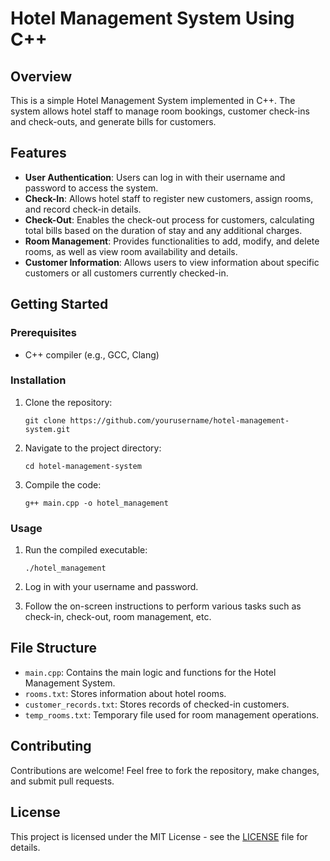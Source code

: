 # Hotel Management System Using C++

## Overview

This is a simple Hotel Management System implemented in C++. The system allows hotel staff to manage room bookings, customer check-ins and check-outs, and generate bills for customers.

## Features

- **User Authentication**: Users can log in with their username and password to access the system.
- **Check-In**: Allows hotel staff to register new customers, assign rooms, and record check-in details.
- **Check-Out**: Enables the check-out process for customers, calculating total bills based on the duration of stay and any additional charges.
- **Room Management**: Provides functionalities to add, modify, and delete rooms, as well as view room availability and details.
- **Customer Information**: Allows users to view information about specific customers or all customers currently checked-in.

## Getting Started

### Prerequisites

- C++ compiler (e.g., GCC, Clang)

### Installation

1. Clone the repository:
    ```
    git clone https://github.com/yourusername/hotel-management-system.git
    ```

2. Navigate to the project directory:
    ```
    cd hotel-management-system
    ```

3. Compile the code:
    ```
    g++ main.cpp -o hotel_management
    ```

### Usage

1. Run the compiled executable:
    ```
    ./hotel_management
    ```

2. Log in with your username and password.

3. Follow the on-screen instructions to perform various tasks such as check-in, check-out, room management, etc.

## File Structure

- `main.cpp`: Contains the main logic and functions for the Hotel Management System.
- `rooms.txt`: Stores information about hotel rooms.
- `customer_records.txt`: Stores records of checked-in customers.
- `temp_rooms.txt`: Temporary file used for room management operations.

## Contributing

Contributions are welcome! Feel free to fork the repository, make changes, and submit pull requests.

## License

This project is licensed under the MIT License - see the [LICENSE](LICENSE) file for details.
